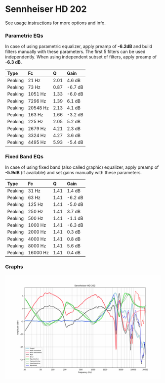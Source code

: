 # Sennheiser HD 202
See [usage instructions](https://github.com/jaakkopasanen/AutoEq#usage) for more options and info.

### Parametric EQs
In case of using parametric equalizer, apply preamp of **-6.2dB** and build filters manually
with these parameters. The first 5 filters can be used independently.
When using independent subset of filters, apply preamp of **-6.3 dB**.

| Type    | Fc       |    Q | Gain    |
|:--------|:---------|:-----|:--------|
| Peaking | 21 Hz    | 2.01 | 4.6 dB  |
| Peaking | 73 Hz    | 0.87 | -6.7 dB |
| Peaking | 1051 Hz  | 1.33 | -6.0 dB |
| Peaking | 7296 Hz  | 1.39 | 6.1 dB  |
| Peaking | 20548 Hz | 2.13 | 4.1 dB  |
| Peaking | 163 Hz   | 1.66 | -3.2 dB |
| Peaking | 225 Hz   | 2.05 | 5.2 dB  |
| Peaking | 2679 Hz  | 4.21 | 2.3 dB  |
| Peaking | 3324 Hz  | 4.27 | 3.6 dB  |
| Peaking | 4495 Hz  | 5.93 | -5.4 dB |

### Fixed Band EQs
In case of using fixed band (also called graphic) equalizer, apply preamp of **-5.9dB**
(if available) and set gains manually with these parameters.

| Type    | Fc       |    Q | Gain    |
|:--------|:---------|:-----|:--------|
| Peaking | 31 Hz    | 1.41 | 1.4 dB  |
| Peaking | 63 Hz    | 1.41 | -6.2 dB |
| Peaking | 125 Hz   | 1.41 | -5.0 dB |
| Peaking | 250 Hz   | 1.41 | 3.7 dB  |
| Peaking | 500 Hz   | 1.41 | -1.1 dB |
| Peaking | 1000 Hz  | 1.41 | -6.3 dB |
| Peaking | 2000 Hz  | 1.41 | 0.3 dB  |
| Peaking | 4000 Hz  | 1.41 | 0.8 dB  |
| Peaking | 8000 Hz  | 1.41 | 5.6 dB  |
| Peaking | 16000 Hz | 1.41 | 0.4 dB  |

### Graphs
![](./Sennheiser%20HD%20202.png)
